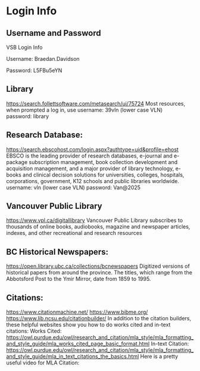 # Login Info

## Username and Password

VSB Login Info

Username: Braedan.Davidson

Password: L5FBu5eYN

## Library

<https://search.follettsoftware.com/metasearch/ui/75724>
Most resources, when prompted a log in, use
username: 39vln (lower case VLN)
password: library

## Research Database:

<https://search.ebscohost.com/login.aspx?authtype=uid&profile=ehost>
EBSCO is the leading provider of research databases, e-journal and e-package subscription management, book collection development and acquisition management, and a major provider of library technology, e-books and clinical decision solutions for universities, colleges, hospitals, corporations, government, K12 schools and public libraries worldwide.
username: vln (lower case VLN)
password: Van@2025

## Vancouver Public Library

<https://www.vpl.ca/digitallibrary>
Vancouver Public Library subscribes to thousands of online books, audiobooks, magazine and newspaper articles, indexes, and other recreational and research resources

## BC Historical Newspapers:

<https://open.library.ubc.ca/collections/bcnewspapers>
Digitized versions of historical papers from around the province. The titles, which range from the Abbotsford Post to the Ymir Mirror, date from 1859 to 1995.

## Citations:

<https://www.citationmachine.net/>
<https://www.bibme.org/>
<https://www.lib.ncsu.edu/citationbuilder/>
In addition to the citation builders, these helpful websites show you how to do works cited and in-text citations:
Works Cited:
<https://owl.purdue.edu/owl/research_and_citation/mla_style/mla_formatting_and_style_guide/mla_works_cited_page_basic_format.html>
In-text Citation:
<https://owl.purdue.edu/owl/research_and_citation/mla_style/mla_formatting_and_style_guide/mla_in_text_citations_the_basics.html>
Here is a pretty useful video for MLA Citation:
